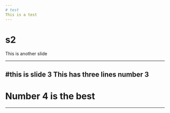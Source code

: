 ```yaml
---
# test
This is a test
---
```

# s2
This is another slide

---

#this is slide 3
This has three lines
number 3
---

# Number 4 is the best

---